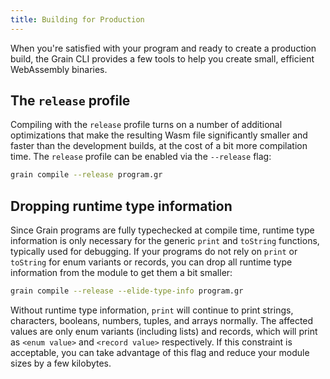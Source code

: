 ```yaml
---
title: Building for Production
---
```


When you're satisfied with your program and ready to create a production build, the Grain CLI provides a few tools to help you create small, efficient WebAssembly binaries.

## The `release` profile

Compiling with the `release` profile turns on a number of additional optimizations that make the resulting Wasm file significantly smaller and faster than the development builds, at the cost of a bit more compilation time. The `release` profile can be enabled via the `--release` flag:

```sh
grain compile --release program.gr
```

## Dropping runtime type information

Since Grain programs are fully typechecked at compile time, runtime type information is only necessary for the generic `print` and `toString` functions, typically used for debugging. If your programs do not rely on `print` or `toString` for enum variants or records, you can drop all runtime type information from the module to get them a bit smaller:

```sh
grain compile --release --elide-type-info program.gr
```

Without runtime type information, `print` will continue to print strings, characters, booleans, numbers, tuples, and arrays normally. The affected values are only enum variants (including lists) and records, which will print as `<enum value>` and `<record value>` respectively. If this constraint is acceptable, you can take advantage of this flag and reduce your module sizes by a few kilobytes.
